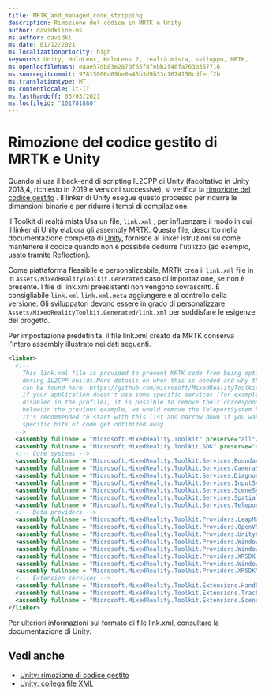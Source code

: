 ```yaml
---
title: MRTK_and_managed_code_stripping
description: Rimozione del codice in MRTK e Unity
author: davidkline-ms
ms.author: davidkl
ms.date: 01/12/2021
ms.localizationpriority: high
keywords: Unity, HoloLens, HoloLens 2, realtà mista, sviluppo, MRTK,
ms.openlocfilehash: eaae57db83e2870f65f8febb2f46fa763b357716
ms.sourcegitcommit: 97815006c09be0a43b3d9b33c1674150cdfecf2b
ms.translationtype: MT
ms.contentlocale: it-IT
ms.lasthandoff: 03/03/2021
ms.locfileid: "101781880"
---
```

# <a name="mrtk-and-unity-managed-code-stripping"></a>Rimozione del codice gestito di MRTK e Unity

Quando si usa il back-end di scripting IL2CPP di Unity (facoltativo in Unity 2018,4, richiesto in 2019 e versioni successive), si verifica la [rimozione del codice gestito](https://docs.unity3d.com/Manual/ManagedCodeStripping.html) .
Il linker di Unity esegue questo processo per ridurre le dimensioni binarie e per ridurre i tempi di compilazione.

Il Toolkit di realtà mista Usa un file, `link.xml` , per influenzare il modo in cui il linker di Unity elabora gli assembly MRTK. Questo file, descritto nella documentazione completa di [Unity](https://docs.unity3d.com/Manual/ManagedCodeStripping.html#LinkXML), fornisce al linker istruzioni su come mantenere il codice quando non è possibile dedurre l'utilizzo (ad esempio, usato tramite Reflection).

Come piattaforma flessibile e personalizzabile, MRTK crea il `link.xml` file in in `Assets/MixedRealityToolkit.Generated` caso di importazione, se non è presente. I file di link.xml preesistenti non vengono sovrascritti. È consigliabile `link.xml` `link.xml.meta` aggiungere e al controllo della versione. Gli sviluppatori devono essere in grado di personalizzare `Assets/MixedRealityToolkit.Generated/link.xml` per soddisfare le esigenze del progetto.

Per impostazione predefinita, il file link.xml creato da MRTK conserva l'intero assembly illustrato nei dati seguenti.

``` xml
<linker> 
  <!-- 
    This link.xml file is provided to prevent MRTK code from being optimized away 
    during IL2CPP builds.More details on when this is needed and why this is needed 
    can be found here: https://github.com/microsoft/MixedRealityToolkit-Unity/issues/5273 
    If your application doesn't use some specific services (for example, if teleportation system is 
    disabled in the profile), it is possible to remove their corresponding lines down 
    below(in the previous example, we would remove the TeleportSystem below). 
    It's recommended to start with this list and narrow down if you want to ensure 
    specific bits of code get optimized away. 
  --> 
  <assembly fullname = "Microsoft.MixedReality.Toolkit" preserve="all"/> 
  <assembly fullname = "Microsoft.MixedReality.Toolkit.SDK" preserve="all"/> 
  <!-- Core systems --> 
  <assembly fullname = "Microsoft.MixedReality.Toolkit.Services.BoundarySystem" preserve="all"/> 
  <assembly fullname = "Microsoft.MixedReality.Toolkit.Services.CameraSystem" preserve="all"/> 
  <assembly fullname = "Microsoft.MixedReality.Toolkit.Services.DiagnosticsSystem" preserve="all"/> 
  <assembly fullname = "Microsoft.MixedReality.Toolkit.Services.InputSystem" preserve="all"/> 
  <assembly fullname = "Microsoft.MixedReality.Toolkit.Services.SceneSystem" preserve="all"/> 
  <assembly fullname = "Microsoft.MixedReality.Toolkit.Services.SpatialAwarenessSystem" preserve="all"/> 
  <assembly fullname = "Microsoft.MixedReality.Toolkit.Services.TeleportSystem" preserve="all"/> 
  <!-- Data providers --> 
  <assembly fullname = "Microsoft.MixedReality.Toolkit.Providers.LeapMotion" preserve="all"/> 
  <assembly fullname = "Microsoft.MixedReality.Toolkit.Providers.OpenVR" preserve="all"/> 
  <assembly fullname = "Microsoft.MixedReality.Toolkit.Providers.UnityAR" preserve="all"/> 
  <assembly fullname = "Microsoft.MixedReality.Toolkit.Providers.WindowsMixedReality.Shared" preserve="all"/> 
  <assembly fullname = "Microsoft.MixedReality.Toolkit.Providers.WindowsMixedReality" preserve="all"/> 
  <assembly fullname = "Microsoft.MixedReality.Toolkit.Providers.XRSDK.WindowsMixedReality" preserve="all"/> 
  <assembly fullname = "Microsoft.MixedReality.Toolkit.Providers.WindowsVoiceInput" preserve="all"/> 
  <assembly fullname = "Microsoft.MixedReality.Toolkit.Providers.XRSDK" preserve="all"/> 
  <!-- Extension services --> 
  <assembly fullname = "Microsoft.MixedReality.Toolkit.Extensions.HandPhysics" preserve="all"/> 
  <assembly fullname = "Microsoft.MixedReality.Toolkit.Extensions.Tracking" preserve="all"/> 
  <assembly fullname = "Microsoft.MixedReality.Toolkit.Extensions.SceneTransitionService" preserve="all"/> 
</linker>
```

Per ulteriori informazioni sul formato di file link.xml, consultare la documentazione di Unity.

## <a name="see-also"></a>Vedi anche

- [Unity: rimozione di codice gestito](https://docs.unity3d.com/Manual/ManagedCodeStripping.html)
- [Unity: collega file XML](https://docs.unity3d.com/Manual/ManagedCodeStripping.html#LinkXML)
